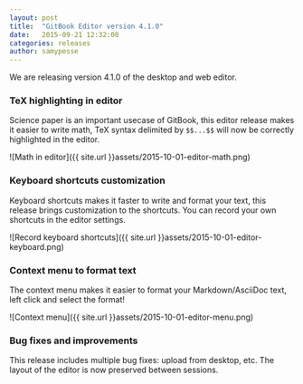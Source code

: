 ```yaml
---
layout: post
title:  "GitBook Editor version 4.1.0"
date:   2015-09-21 12:32:00
categories: releases
author: samypesse
---
```


We are releasing version 4.1.0 of the desktop and web editor.

<!-- more -->

### TeX highlighting in editor

Science paper is an important usecase of GitBook, this editor release makes it easier to write math, TeX syntax delimited by `$$...$$` will now be correctly highlighted in the editor.

![Math in editor]({{ site.url }}assets/2015-10-01-editor-math.png)

### Keyboard shortcuts customization

Keyboard shortcuts makes it faster to write and format your text, this release brings customization to the shortcuts. You can record your own shortcuts in the editor settings.

![Record keyboard shortcuts]({{ site.url }}assets/2015-10-01-editor-keyboard.png)

### Context menu to format text

The context menu makes it easier to format your Markdown/AsciiDoc text, left click and select the format!

![Context menu]({{ site.url }}assets/2015-10-01-editor-menu.png)

### Bug fixes and improvements

This release includes multiple bug fixes: upload from desktop, etc. The layout of the editor is now preserved between sessions.

